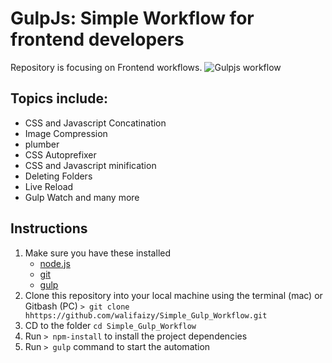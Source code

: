 # GulpJs: Simple Workflow for frontend developers
Repository is focusing on Frontend workflows.
![Gulpjs workflow](https://engineroom.teamwork.com/wp-content/uploads/2015/11/a.png)


## Topics include:
- CSS and Javascript Concatination
- Image Compression
- plumber
- CSS Autoprefixer
- CSS and Javascript minification
- Deleting Folders
- Live Reload
- Gulp Watch and many more

## Instructions

1. Make sure you have these installed
	- [node.js](http://nodejs.org/)
	- [git](http://git-scm.com/)
	- [gulp](http://gulpjs.com/)
2. Clone this repository into your local machine using the terminal (mac) or Gitbash (PC) `> git clone hhttps://github.com/walifaizy/Simple_Gulp_Workflow.git`
3. CD to the folder `cd Simple_Gulp_Workflow`
4. Run `> npm-install` to install the project dependencies
5. Run `> gulp` command to start the automation
